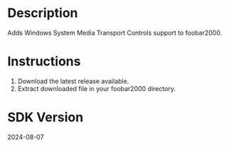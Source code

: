 # Description
Adds Windows System Media Transport Controls support to foobar2000.

# Instructions
1) Download the latest release available.
2) Extract downloaded file in your foobar2000 directory.

# SDK Version
2024-08-07